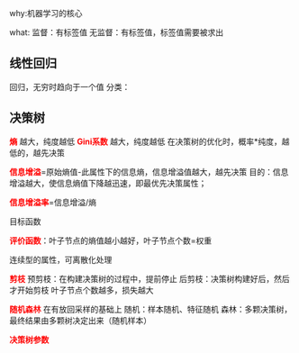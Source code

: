 why:机器学习的核心

what:
监督：有标签值
无监督：有标签值，标签值需要被求出

## 线性回归
回归，无穷时趋向于一个值
分类：

## 决策树
<font color='red'>**熵**</font>	  越大，纯度越低
<font color='red'>**Gini系数**</font>   越大，纯度越低
在决策树的优化时，概率*纯度，越低的，越先决策

<font color='red'>**信息增溢**</font>=原始熵值-此属性下的信息熵，信息增溢值越大，越先决策
目的：信息增溢越大，使信息熵值下降越迅速，即最优先决策属性；

<font color='red'>**信息增溢率**</font>=信息增溢/熵

目标函数

<font color='red'>**评价函数**</font>：叶子节点的熵值越小越好，叶子节点个数=权重

连续型的属性，可离散化处理

<font color='red'>**剪枝**</font>
预剪枝：在构建决策树的过程中，提前停止
后剪枝：决策树构建好后，然后才开始剪枝
叶子节点个数越多，损失越大

<font color='red'>**随机森林**</font>
在有放回采样的基础上
随机：样本随机、特征随机
森林：多颗决策树，最终结果由多颗树决定出来（随机样本）

<font color='red'>**决策树参数**</font>





